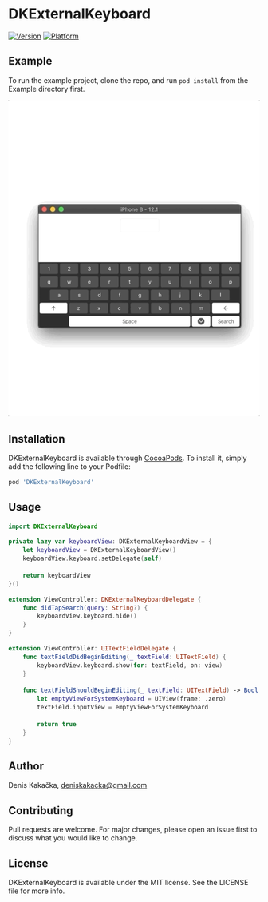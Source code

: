 # DKExternalKeyboard

[![Version](https://img.shields.io/cocoapods/v/DKExternalKeyboard.svg?style=flat)](https://cocoapods.org/pods/DKExternalKeyboard)
[![Platform](https://img.shields.io/cocoapods/p/DKExternalKeyboard.svg?style=flat)](https://cocoapods.org/pods/DKExternalKeyboard)

## Example

To run the example project, clone the repo, and run `pod install` from the Example directory first.

![](video1.gif)

## Installation

DKExternalKeyboard is available through [CocoaPods](https://cocoapods.org). To install
it, simply add the following line to your Podfile:

```ruby
pod 'DKExternalKeyboard'
```

## Usage

```swift
import DKExternalKeyboard
```

```swift
private lazy var keyboardView: DKExternalKeyboardView = {
    let keyboardView = DKExternalKeyboardView()
    keyboardView.keyboard.setDelegate(self)

    return keyboardView
}()
```

```swift
extension ViewController: DKExternalKeyboardDelegate {
    func didTapSearch(query: String?) {
        keyboardView.keyboard.hide()
    }
}
```

```swift
extension ViewController: UITextFieldDelegate {
    func textFieldDidBeginEditing(_ textField: UITextField) {
        keyboardView.keyboard.show(for: textField, on: view)
    }

    func textFieldShouldBeginEditing(_ textField: UITextField) -> Bool {
        let emptyViewForSystemKeyboard = UIView(frame: .zero)
        textField.inputView = emptyViewForSystemKeyboard

        return true
    }
}
```


## Author

Denis Kakačka, deniskakacka@gmail.com

## Contributing
Pull requests are welcome. For major changes, please open an issue first to discuss what you would like to change.

## License

DKExternalKeyboard is available under the MIT license. See the LICENSE file for more info.
